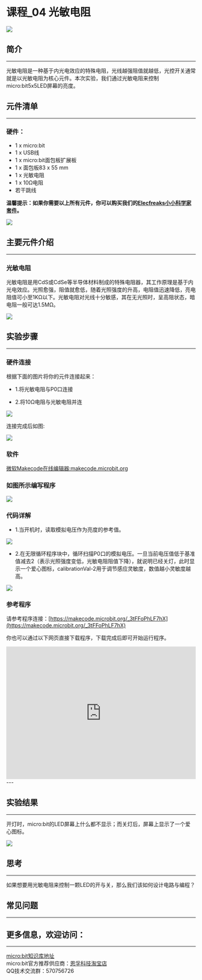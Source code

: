 # 课程_04 光敏电阻

![](./images/MwngMAi.jpg)

## 简介
---
光敏电阻是一种基于内光电效应的特殊电阻，光线越强阻值就越低，光控开关通常就是以光敏电阻为核心元件。本次实验，我们通过光敏电阻来控制micro:bit5x5LED屏幕的亮度。

## 元件清单
---
### 硬件：
- 1 x micro:bit  
- 1 x USB线  
- 1 x micro:bit面包板扩展板  
- 1 x 面包板83 x 55 mm  
- 1 x 光敏电阻  
- 1 x 10Ω电阻   
- 若干跳线

**温馨提示：如果你需要以上所有元件，你可以购买我们的[Elecfreaks小小科学家套件](https://item.taobao.com/item.htm?ft=t&id=597096675822)。**

![](./images/W4tseua.jpg)

## 主要元件介绍
---
### 光敏电阻
光敏电阻是用CdS或CdSe等半导体材料制成的特殊电阻器，其工作原理是基于内光电效应。光照愈强，阻值就愈低，随着光照强度的升高，电阻值迅速降低，亮电阻值可小至1KΩ以下。光敏电阻对光线十分敏感，其在无光照时，呈高阻状态，暗电阻一般可达1.5MΩ。  

![](./images/jS03zGQ.jpg)

## 实验步骤
---
### 硬件连接
根据下面的图片将你的元件连接起来：

- 1.将光敏电阻与P0口连接

- 2.将10Ω电阻与光敏电阻并连

![](./images/FtQDhiS.jpg)

连接完成后如图:

![](./images/TMd3Fq8.jpg)

### 软件

[微软Makecode在线编辑器:makecode.microbit.org](https://makecode.microbit.org/)



### 如图所示编写程序

![](./images/case_04_01.png)

### 代码详解
- 1.当开机时，读取模拟电压作为亮度的参考值。

![](./images/case_04_02.png)

- 2.在无限循环程序块中，循环扫描P0口的模拟电压。一旦当前电压值低于基准值减去2（表示光照强度变低，光敏电阻阻值下降），就说明已经关灯，此时显示一个爱心图标，calibrationVal-2用于调节感应灵敏度，数值越小灵敏度越高。

![](./images/case_04_03.png)

### 参考程序
请参考程序连接：[https://makecode.microbit.org/_3tFFoPhLF7hX](https://makecode.microbit.org/_3tFFoPhLF7hX)

你也可以通过以下网页直接下载程序，下载完成后即可开始运行程序。

<div style="position:relative;height:0;padding-bottom:70%;overflow:hidden;"><iframe style="position:absolute;top:0;left:0;width:100%;height:100%;" src="https://makecode.microbit.org/#pub:_3tFFoPhLF7hX" frameborder="0" sandbox="allow-popups allow-forms allow-scripts allow-same-origin"></iframe></div>  
---

## 实验结果
---
开灯时，micro:bit的LED屏幕上什么都不显示；而关灯后，屏幕上显示了一个爱心图标。

![](./images/1Xu4lBR.gif)


## 思考
---
如果想要用光敏电阻来控制一颗LED的开与关，那么我们该如何设计电路与编程？

## 常见问题
---    

## 更多信息，欢迎访问：
---
[micro:bit知识库地址](https://www.elecfreaks.com/learn-cn/)       
micro:bit官方推荐供应商：[恩孚科技淘宝店](https://shop69086944.taobao.com/?spm=a230r.7195193.1997079397.2.RSthR0)    
QQ技术交流群：570756726     

